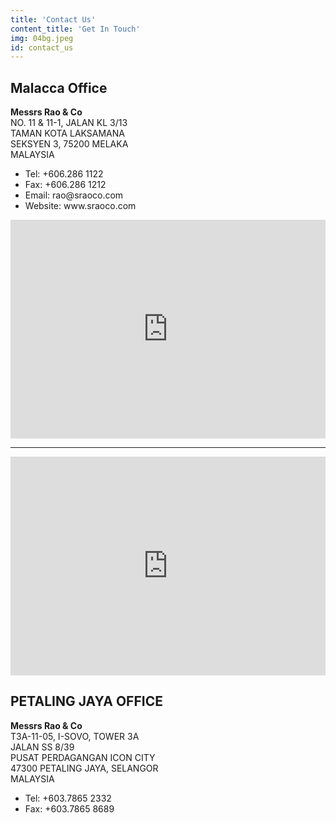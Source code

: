 ```yaml
---
title: 'Contact Us'
content_title: 'Get In Touch'
img: 04bg.jpeg
id: contact_us
---
```


<div class="row">
    <div class="col-md-3">
        <h2 class="arrow text-center">Malacca Office</h2>
        <b>Messrs Rao & Co</b><br>
        NO. 11 & 11-1, JALAN KL 3/13<br>
        TAMAN KOTA LAKSAMANA<br>
        SEKSYEN 3, 75200 MELAKA<br>
        MALAYSIA
        <ul class="contact">
            <li>Tel: +606.286 1122</li>
            <li>Fax: +606.286 1212</li>
            <li>Email: rao@sraoco.com</li>
            <li>Website: www.sraoco.com</li>
        </ul>
    </div>
    <div class="col-md-9">
        <div class="fancy-border">
            <div class="mapouter">
                <div class="gmap_canvas">
                    <iframe width="100%" height="350" id="gmap_canvas"
                        src="https://maps.google.com/maps?q=Rao%20%26%20Co.%2C%20Advocates%20%26%20Solicitors&amp;t=&amp;z=15&amp;ie=UTF8&amp;iwloc=&amp;output=embed"
                        frameborder="0">
                    </iframe>
                </div>
            </div>
        </div>
    </div>
</div>
<hr class="divider">
<div class="row">
    <div class="col-md-9">
        <div class="fancy-border">
            <div class="mapouter">
                <div class="gmap_canvas">
                    <iframe width="100%" height="350" id="gmap_canvas"
                        src="https://maps.google.com/maps?q=i-SoVo @i-City&amp;t=&amp;z=15&amp;ie=UTF8&amp;iwloc=&amp;output=embed"
                        frameborder="0">
                    </iframe>
                </div>
            </div>
        </div>
    </div>
    <div class="col-md-3">
        <h2 class="arrow text-center">PETALING JAYA OFFICE</h2>
        <b>Messrs Rao & Co</b><br>
        T3A-11-05, I-SOVO, TOWER 3A<br>
        JALAN SS 8/39<br>
        PUSAT PERDAGANGAN ICON CITY<br>
        47300 PETALING JAYA, SELANGOR<br>
        MALAYSIA
        <ul class="contact">
            <li>Tel: +603.7865 2332</li>
            <li>Fax: +603.7865 8689</li>
        </ul>
    </div>
</div>